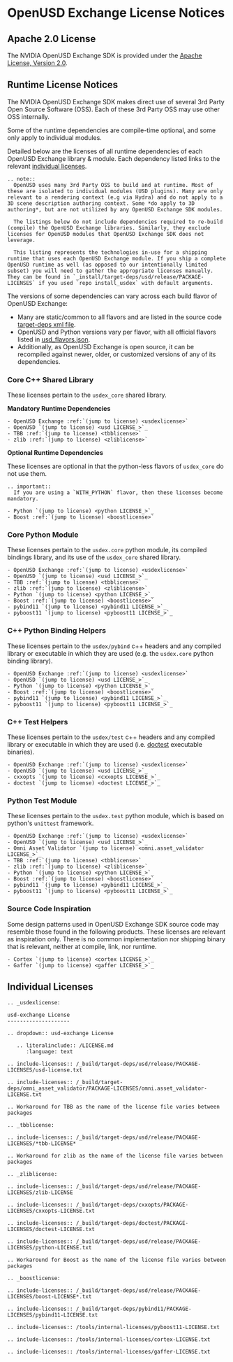 # OpenUSD Exchange License Notices

## Apache 2.0 License

The NVIDIA OpenUSD Exchange SDK is provided under the [Apache License, Version 2.0](https://www.apache.org/licenses/LICENSE-2.0).

## Runtime License Notices

The NVIDIA OpenUSD Exchange SDK makes direct use of several 3rd Party Open Source Software (OSS). Each of these 3rd Party OSS may use other OSS internally.

Some of the runtime dependencies are compile-time optional, and some only apply to individual modules.

Detailed below are the licenses of all runtime dependencies of each OpenUSD Exchange library & module. Each dependency listed links to the relevant [individual licenses](#individual-licenses).

```{eval-rst}
.. note::
  OpenUSD uses many 3rd Party OSS to build and at runtime. Most of these are isolated to individual modules (USD plugins). Many are only relevant to a rendering context (e.g via Hydra) and do not apply to a 3D scene description authoring context. Some *do apply to 3D authoring*, but are not utilized by any OpenUSD Exchange SDK modules.

  The listings below do not include dependencies required to re-build (compile) the OpenUSD Exchange libraries. Similarly, they exclude licenses for OpenUSD modules that OpenUSD Exchange SDK does not leverage.

  This listing represents the technologies in-use for a shipping runtime that uses each OpenUSD Exchange module. If you ship a complete OpenUSD runtime as well (as opposed to our intentionally limited subset) you will need to gather the appropriate licenses manually. They can be found in `_install/target-deps/usd/release/PACKAGE-LICENSES` if you used `repo install_usdex` with default arguments.
```

The versions of some dependencies can vary across each build flavor of OpenUSD Exchange:
- Many are static/common to all flavors and are listed in the source code [target-deps xml file](https://github.com/NVIDIA-Omniverse/usd-exchange/blob/main/deps/target-deps.packman.xml).
- OpenUSD and Python versions vary per flavor, with all official flavors listed in [usd_flavors.json](https://github.com/NVIDIA-Omniverse/usd-exchange/blob/main/deps/usd_flavors.json).
- Additionally, as OpenUSD Exchange is open source, it can be recompiled against newer, older, or customized versions of any of its dependencies.

### Core C++ Shared Library

These licenses pertain to the `usdex_core` shared library.

**Mandatory Runtime Dependencies**

```{eval-rst}
- OpenUSD Exchange :ref:`(jump to license) <usdexlicense>`
- OpenUSD `(jump to license) <usd LICENSE_>`_
- TBB :ref:`(jump to license) <tbblicense>`
- zlib :ref:`(jump to license) <zliblicense>`
```

**Optional Runtime Dependencies**

These licenses are optional in that the python-less flavors of `usdex_core` do not use them.

```{eval-rst}
.. important::
  If you are using a `WITH_PYTHON` flavor, then these licenses become mandatory.
```

```{eval-rst}
- Python `(jump to license) <python LICENSE_>`_
- Boost :ref:`(jump to license) <boostlicense>`
```

### Core Python Module

These licenses pertain to the `usdex.core` python module, its compiled bindings library, and its use of the `usdex_core` shared library.

```{eval-rst}
- OpenUSD Exchange :ref:`(jump to license) <usdexlicense>`
- OpenUSD `(jump to license) <usd LICENSE_>`_
- TBB :ref:`(jump to license) <tbblicense>`
- zlib :ref:`(jump to license) <zliblicense>`
- Python `(jump to license) <python LICENSE_>`_
- Boost :ref:`(jump to license) <boostlicense>`
- pybind11 `(jump to license) <pybind11 LICENSE_>`_
- pyboost11 `(jump to license) <pyboost11 LICENSE_>`_
```

### C++ Python Binding Helpers

These licenses pertain to the `usdex/pybind` c++ headers and any compiled library or executable in which they are used (e.g. the `usdex.core` python binding library).

```{eval-rst}
- OpenUSD Exchange :ref:`(jump to license) <usdexlicense>`
- OpenUSD `(jump to license) <usd LICENSE_>`_
- Python `(jump to license) <python LICENSE_>`_
- Boost :ref:`(jump to license) <boostlicense>`
- pybind11 `(jump to license) <pybind11 LICENSE_>`_
- pyboost11 `(jump to license) <pyboost11 LICENSE_>`_
```

### C++ Test Helpers

These licenses pertain to the `usdex/test` c++ headers and any compiled library or executable in which they are used (i.e. [doctest](https://github.com/doctest/doctest) executable binaries).

```{eval-rst}
- OpenUSD Exchange :ref:`(jump to license) <usdexlicense>`
- OpenUSD `(jump to license) <usd LICENSE_>`_
- cxxopts `(jump to license) <cxxopts LICENSE_>`_
- doctest `(jump to license) <doctest LICENSE_>`_
```

### Python Test Module

These licenses pertain to the `usdex.test` python module, which is based on python's `unittest` framework.

```{eval-rst}
- OpenUSD Exchange :ref:`(jump to license) <usdexlicense>`
- OpenUSD `(jump to license) <usd LICENSE_>`_
- Omni Asset Validator `(jump to license) <omni.asset_validator LICENSE_>`_
- TBB :ref:`(jump to license) <tbblicense>`
- zlib :ref:`(jump to license) <zliblicense>`
- Python `(jump to license) <python LICENSE_>`_
- Boost :ref:`(jump to license) <boostlicense>`
- pybind11 `(jump to license) <pybind11 LICENSE_>`_
- pyboost11 `(jump to license) <pyboost11 LICENSE_>`_
```

### Source Code Inspiration

Some design patterns used in OpenUSD Exchange SDK source code may resemble those found in the following products. These licenses are relevant as inspiration only. There is no common implementation nor shipping binary that is relevant, neither at compile, link, nor runtime.

```{eval-rst}
- Cortex `(jump to license) <cortex LICENSE_>`_
- Gaffer `(jump to license) <gaffer LICENSE_>`_
```

## Individual Licenses

```{eval-rst}
.. _usdexlicense:

usd-exchange License
--------------------

.. dropdown:: usd-exchange License

   .. literalinclude:: /LICENSE.md
      :language: text
```

```{eval-rst}
.. include-licenses:: /_build/target-deps/usd/release/PACKAGE-LICENSES/usd-license.txt

.. include-licenses:: /_build/target-deps/omni_asset_validator/PACKAGE-LICENSES/omni.asset_validator-LICENSE.txt

.. Workaround for TBB as the name of the license file varies between packages

.. _tbblicense:

.. include-licenses:: /_build/target-deps/usd/release/PACKAGE-LICENSES/*tbb-LICENSE*

.. Workaround for zlib as the name of the license file varies between packages

.. _zliblicense:

.. include-licenses:: /_build/target-deps/usd/release/PACKAGE-LICENSES/zlib-LICENSE

.. include-licenses:: /_build/target-deps/cxxopts/PACKAGE-LICENSES/cxxopts-LICENSE.txt

.. include-licenses:: /_build/target-deps/doctest/PACKAGE-LICENSES/doctest-LICENSE.txt

.. include-licenses:: /_build/target-deps/usd/release/PACKAGE-LICENSES/python-LICENSE.txt

.. Workaround for Boost as the name of the license file varies between packages

.. _boostlicense:

.. include-licenses:: /_build/target-deps/usd/release/PACKAGE-LICENSES/boost-LICENSE*.txt

.. include-licenses:: /_build/target-deps/pybind11/PACKAGE-LICENSES/pybind11-LICENSE.txt

.. include-licenses:: /tools/internal-licenses/pyboost11-LICENSE.txt

.. include-licenses:: /tools/internal-licenses/cortex-LICENSE.txt

.. include-licenses:: /tools/internal-licenses/gaffer-LICENSE.txt
```
